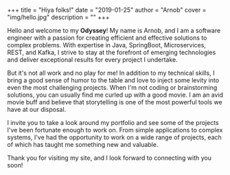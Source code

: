 +++
title = "Hiya folks!"
date = "2019-01-25"
author = "Arnob"
cover = "img/hello.jpg"
description = ""
+++

Hello and welcome to my **Odyssey**! My name is Arnob, and I am a software engineer with a passion for creating efficient and effective solutions to complex problems. With expertise in Java, SpringBoot, Microservices, REST, and Kafka, I strive to stay at the forefront of emerging technologies and deliver exceptional results for every project I undertake.

But it's not all work and no play for me! In addition to my technical skills, I bring a good sense of humor to the table and love to inject some levity into even the most challenging projects. When I'm not coding or brainstorming solutions, you can usually find me curled up with a good movie. I am an avid movie buff and believe that storytelling is one of the most powerful tools we have at our disposal.

I invite you to take a look around my portfolio and see some of the projects I've been fortunate enough to work on. From simple applications to complex systems, I've had the opportunity to work on a wide range of projects, each of which has taught me something new and valuable.

Thank you for visiting my site, and I look forward to connecting with you soon!
